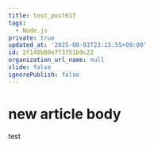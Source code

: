 ```yaml
---
title: test_post017
tags:
  - Node.js
private: true
updated_at: '2025-08-03T23:15:55+09:00'
id: 2f140b80e7f3751b9c22
organization_url_name: null
slide: false
ignorePublish: false
---
```

# new article body
test
